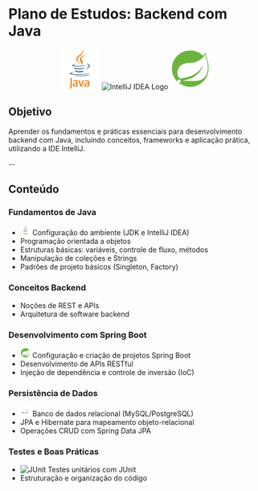 # Plano de Estudos: Backend com Java

<p style="text-align:center;">
  <img src="https://raw.githubusercontent.com/github/explore/main/topics/java/java.png" alt="Java Logo" width="80" height="80" />
  <img src="https://upload.wikimedia.org/wikipedia/commons/9/9e/IntelliJ_IDEA_Icon.svg" alt="IntelliJ IDEA Logo" width="80" height="80" />
  <img src="https://raw.githubusercontent.com/github/explore/main/topics/spring-boot/spring-boot.png" alt="Spring Boot Logo" width="80" height="80" />
</p>

## Objetivo
Aprender os fundamentos e práticas essenciais para desenvolvimento backend com Java, incluindo conceitos, frameworks e aplicação prática, utilizando a IDE IntelliJ.

--

## Conteúdo

### Fundamentos de Java
- <img src="https://raw.githubusercontent.com/github/explore/main/topics/java/java.png" alt="Java" width="20" height="20" /> Configuração do ambiente (JDK e IntelliJ IDEA)
- Programação orientada a objetos
- Estruturas básicas: variáveis, controle de fluxo, métodos
- Manipulação de coleções e Strings
- Padrões de projeto básicos (Singleton, Factory)

### Conceitos Backend
- Noções de REST e APIs
- Arquitetura de software backend

### Desenvolvimento com Spring Boot
- <img src="https://raw.githubusercontent.com/github/explore/main/topics/spring-boot/spring-boot.png" alt="Spring Boot" width="20" height="20" /> Configuração e criação de projetos Spring Boot
- Desenvolvimento de APIs RESTful
- Injeção de dependência e controle de inversão (IoC)

### Persistência de Dados
- <img src="https://raw.githubusercontent.com/github/explore/main/topics/mysql/mysql.png" alt="MySQL" width="20" height="20" /> Banco de dados relacional (MySQL/PostgreSQL)
- JPA e Hibernate para mapeamento objeto-relacional
- Operações CRUD com Spring Data JPA

### Testes e Boas Práticas
- <img src="https://raw.githubusercontent.com/github/explore/main/topics/junit/junit.png" alt="JUnit" width="20" height="20" /> Testes unitários com JUnit
- Estruturação e organização do código
